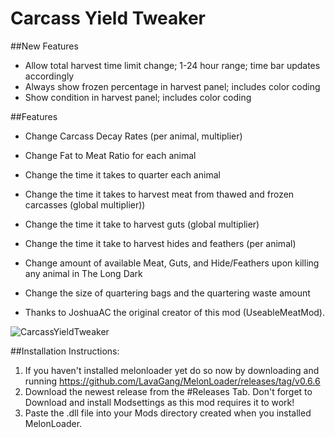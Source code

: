 # Carcass Yield Tweaker

##New Features
* Allow total harvest time limit change; 1-24 hour range; time bar updates accordingly
* Always show frozen percentage in harvest panel; includes color coding
* Show condition in harvest panel; includes color coding

##Features
* Change Carcass Decay Rates (per animal, multiplier)
* Change Fat to Meat Ratio for each animal
* Change the time it takes to quarter each animal 
* Change the time it takes to harvest meat from thawed and frozen carcasses (global multiplier))
* Change the time it take to harvest guts (global multiplier)
* Change the time it take to harvest hides and feathers (per animal) 
* Change amount of available Meat, Guts, and  Hide/Feathers upon killing any animal in The Long Dark
* Change the size of quartering bags and the quartering waste amount

* Thanks to JoshuaAC the original creator of this mod (UseableMeatMod).

![CarcassYieldTweaker](https://github.com/RomainDeschampsFR/CarcassYieldTweaker/assets/38351288/90e50b07-3987-4deb-8588-6055d3c39a2c)

##Installation Instructions:
1. If you haven't installed melonloader yet do so now by downloading and running https://github.com/LavaGang/MelonLoader/releases/tag/v0.6.6
2. Download the newest release from the #Releases Tab. Don't forget to Download and install Modsettings as this mod requires it to work!
3. Paste the .dll file into your Mods directory created when you installed MelonLoader.